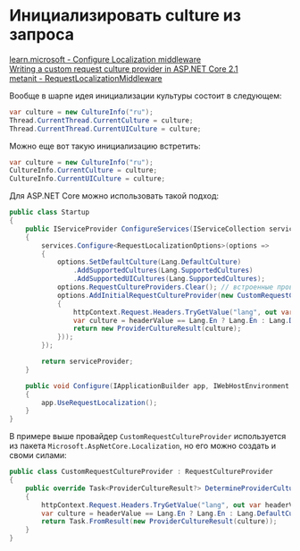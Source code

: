 # Инициализировать culture из запроса

[learn.microsoft - Configure Localization middleware](https://learn.microsoft.com/ru/aspnet/core/fundamentals/localization/select-language-culture#configure-localization-middleware)  
[Writing a custom request culture provider in ASP.NET Core 2.1](https://ml-software.ch/posts/writing-a-custom-request-culture-provider-in-asp-net-core-2-1)  
[metanit - RequestLocalizationMiddleware](https://metanit.com/sharp/aspnet5/28.2.php)

Вообще в шарпе идея инициализации культуры состоит в следующем:

```csharp
var culture = new CultureInfo("ru");
Thread.CurrentThread.CurrentCulture = culture;
Thread.CurrentThread.CurrentUICulture = culture;
```

Можно еще вот такую инициализацию встретить:

```csharp
var culture = new CultureInfo("ru");
CultureInfo.CurrentCulture = culture;
CultureInfo.CurrentUICulture = culture;
```

Для ASP.NET Core можно использовать такой подход:

```csharp
public class Startup
{
    public IServiceProvider ConfigureServices(IServiceCollection services)
    {
        services.Configure<RequestLocalizationOptions>(options =>
        {
            options.SetDefaultCulture(Lang.DefaultCulture)
                .AddSupportedCultures(Lang.SupportedCultures)
                .AddSupportedUICultures(Lang.SupportedCultures);
            options.RequestCultureProviders.Clear(); // встроенные провайдеры не используются
            options.AddInitialRequestCultureProvider(new CustomRequestCultureProvider(async httpContext =>
            {
                httpContext.Request.Headers.TryGetValue("lang", out var headerValue);
                var culture = headerValue == Lang.En ? Lang.En : Lang.DefaultCulture;
                return new ProviderCultureResult(culture);
            }));
        });

        return serviceProvider;
    }

    public void Configure(IApplicationBuilder app, IWebHostEnvironment _)
    {
        app.UseRequestLocalization();
    }
}
```

В примере выше провайдер `CustomRequestCultureProvider` используется из пакета `Microsoft.AspNetCore.Localization`, но его можно создать и своми силами:

```csharp
public class CustomRequestCultureProvider : RequestCultureProvider
{
    public override Task<ProviderCultureResult?> DetermineProviderCultureResult(HttpContext httpContext)
    {
        httpContext.Request.Headers.TryGetValue("lang", out var headerValue);
        var culture = headerValue == Lang.En ? Lang.En : Lang.DefaultCulture;
        return Task.FromResult(new ProviderCultureResult(culture));
    }
}
```
